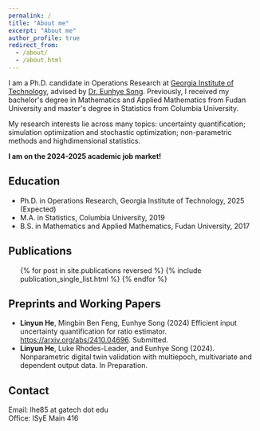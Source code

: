 ```yaml
---
permalink: /
title: "About me"
excerpt: "About me"
author_profile: true
redirect_from: 
  - /about/
  - /about.html
---
```


I am a Ph.D. candidate in Operations Research at [Georgia Institute of Technology](https://www.isye.gatech.edu/), advised by [Dr. Eunhye Song](https://sites.google.com/view/eunhyesongphd/home). Previously, I received my bachelor's degree in Mathematics and Applied Mathematics from Fudan University and master's degree in Statistics from Columbia University.

My research interests lie across many topics: uncertainty quantification; simulation optimization and stochastic optimization; non-parametric methods and highdimensional statistics.

<b>I am on the 2024-2025 academic job market!</b>

## Education  
* Ph.D. in Operations Research, Georgia Institute of Technology, 2025 (Expected)
* M.A. in Statistics, Columbia University, 2019
* B.S. in Mathematics and Applied Mathematics, Fudan University, 2017

## Publications
  <ul>{% for post in site.publications reversed %}
    {% include publication_single_list.html %}
  {% endfor %}</ul>

## Preprints and Working Papers
* <b>Linyun He</b>, Mingbin Ben Feng, Eunhye Song (2024) Efficient input uncertainty quantification for ratio estimator. https://arxiv.org/abs/2410.04696. Submitted.
* <b>Linyun He</b>, Luke Rhodes-Leader, and Eunhye Song (2024). Nonparametric digital twin validation with multiepoch, multivariate and dependent output data. In Preparation.

## Contact
Email: lhe85 at gatech dot edu    
Office: ISyE Main 416

<!---
aaa
--->
